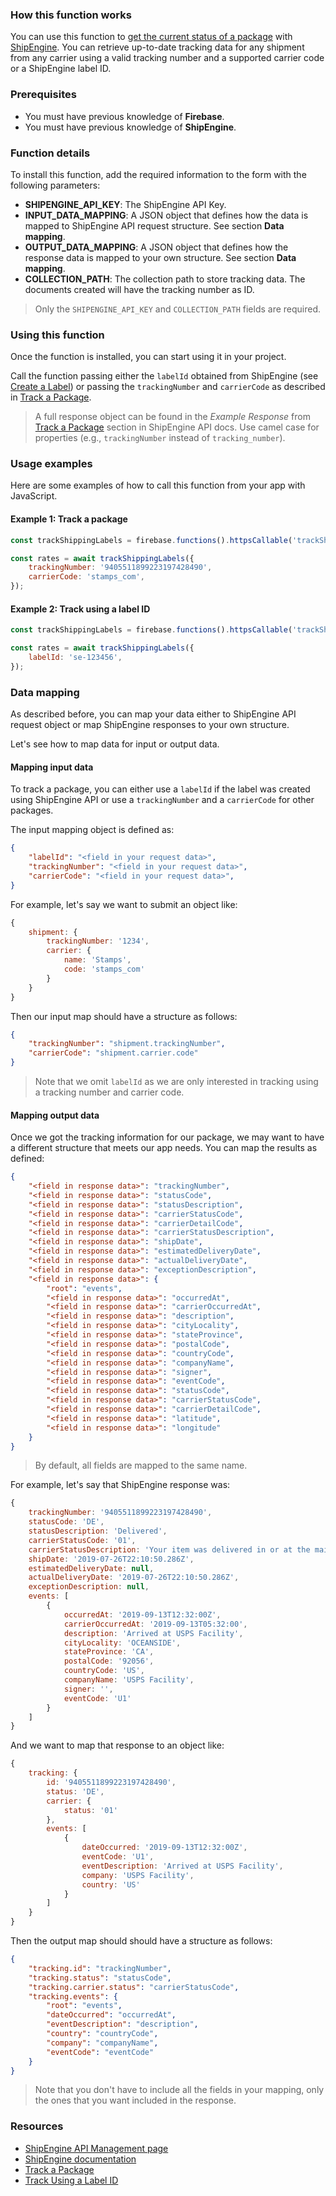### How this function works

You can use this function to [get the current status of a package](https://www.shipengine.com/docs/tracking/) with [ShipEngine](https://www.shipengine.com/). You can retrieve up-to-date tracking data for any shipment from any carrier using a valid tracking number and a supported carrier code or a ShipEngine label ID.

### Prerequisites

- You must have previous knowledge of **Firebase**.
- You must have previous knowledge of **ShipEngine**.

### Function details

To install this function, add the required information to the form with the following parameters:

- **SHIPENGINE_API_KEY**: The ShipEngine API Key.
- **INPUT_DATA_MAPPING**: A JSON object that defines how the data is mapped to ShipEngine API request structure. See section **Data mapping**.
- **OUTPUT_DATA_MAPPING**: A JSON object that defines how the response data is mapped to your own structure. See section **Data mapping**.
- **COLLECTION_PATH**: The collection path to store tracking data. The documents created will have the tracking number as ID.

> Only the `SHIPENGINE_API_KEY` and `COLLECTION_PATH` fields are required.

### Using this function

Once the function is installed, you can start using it in your project.

Call the function passing either the `labelId` obtained from ShipEngine (see [Create a Label](https://www.shipengine.com/docs/labels/create-a-label/)) or passing the `trackingNumber` and `carrierCode` as described in [Track a Package](https://www.shipengine.com/docs/tracking/).

> A full response object can be found in the *Example Response* from [Track a Package](https://www.shipengine.com/docs/tracking/) section in ShipEngine API docs. Use camel case for properties (e.g., `trackingNumber` instead of `tracking_number`).

### Usage examples

Here are some examples of how to call this function from your app with JavaScript.


#### Example 1: Track a package

```js
const trackShippingLabels = firebase.functions().httpsCallable('trackShippingLabelsWithShipEngine');

const rates = await trackShippingLabels({
    trackingNumber: '9405511899223197428490',
    carrierCode: 'stamps_com',
});
```

#### Example 2: Track using a label ID

```js
const trackShippingLabels = firebase.functions().httpsCallable('trackShippingLabelsWithShipEngine');

const rates = await trackShippingLabels({
    labelId: 'se-123456',
});
```

### Data mapping

As described before, you can map your data either to ShipEngine API request object or map ShipEngine responses to your own structure.

Let's see how to map data for input or output data.

#### Mapping input data

To track a package, you can either use a `labelId` if the label was created using ShipEngine API or use a `trackingNumber` and a `carrierCode` for other packages.

The input mapping object is defined as:

```json
{
    "labelId": "<field in your request data>",
    "trackingNumber": "<field in your request data>",
    "carrierCode": "<field in your request data>",
}
```

For example, let's say we want to submit an object like:

```js
{
    shipment: {
        trackingNumber: '1234',
        carrier: {
            name: 'Stamps',
            code: 'stamps_com'
        }
    }
}
```

Then our input map should have a structure as follows:

```json
{
    "trackingNumber": "shipment.trackingNumber",
    "carrierCode": "shipment.carrier.code"
}
```

>Note that we omit `labelId` as we are only interested in tracking using a tracking number and carrier code.

#### Mapping output data

Once we got the tracking information for our package, we may want to have a different structure that meets our app needs. You can map the results as defined:

```json
{
    "<field in response data>": "trackingNumber",
    "<field in response data>": "statusCode",
    "<field in response data>": "statusDescription",
    "<field in response data>": "carrierStatusCode",
    "<field in response data>": "carrierDetailCode",
    "<field in response data>": "carrierStatusDescription",
    "<field in response data>": "shipDate",
    "<field in response data>": "estimatedDeliveryDate",
    "<field in response data>": "actualDeliveryDate",
    "<field in response data>": "exceptionDescription",
    "<field in response data>": {
        "root": "events",
        "<field in response data>": "occurredAt",
        "<field in response data>": "carrierOccurredAt",
        "<field in response data>": "description",
        "<field in response data>": "cityLocality",
        "<field in response data>": "stateProvince",
        "<field in response data>": "postalCode",
        "<field in response data>": "countryCode",
        "<field in response data>": "companyName",
        "<field in response data>": "signer",
        "<field in response data>": "eventCode",
        "<field in response data>": "statusCode",
        "<field in response data>": "carrierStatusCode",
        "<field in response data>": "carrierDetailCode",
        "<field in response data>": "latitude",
        "<field in response data>": "longitude"
    }
}
```

>By default, all fields are mapped to the same name.

For example, let's say that ShipEngine response was:

```js
{
    trackingNumber: '9405511899223197428490',
    statusCode: 'DE',
    statusDescription: 'Delivered',
    carrierStatusCode: '01',
    carrierStatusDescription: 'Your item was delivered in or at the mailbox at 9:10 am on March 2, 2017 in AUSTIN, TX 78756.',
    shipDate: '2019-07-26T22:10:50.286Z',
    estimatedDeliveryDate: null,
    actualDeliveryDate: '2019-07-26T22:10:50.286Z',
    exceptionDescription: null,
    events: [
        {
            occurredAt: '2019-09-13T12:32:00Z',
            carrierOccurredAt: '2019-09-13T05:32:00',
            description: 'Arrived at USPS Facility',
            cityLocality: 'OCEANSIDE',
            stateProvince: 'CA',
            postalCode: '92056',
            countryCode: 'US',
            companyName: 'USPS Facility',
            signer: '',
            eventCode: 'U1'
        }
    ]
}
```

And we want to map that response to an object like:

```js
{
    tracking: {
        id: '9405511899223197428490',
        status: 'DE',
        carrier: {
            status: '01'
        },
        events: [
            {
                dateOccurred: '2019-09-13T12:32:00Z',
                eventCode: 'U1',
                eventDescription: 'Arrived at USPS Facility',
                company: 'USPS Facility',
                country: 'US'
            }
        ]
    }
}
```

Then the output map should should have a structure as follows:

```json
{
    "tracking.id": "trackingNumber",
    "tracking.status": "statusCode",
    "tracking.carrier.status": "carrierStatusCode",
    "tracking.events": {
        "root": "events",
        "dateOccurred": "occurredAt",
        "eventDescription": "description",
        "country": "countryCode",
        "company": "companyName",
        "eventCode": "eventCode"
    }
}
```

> Note that you don't have to include all the fields in your mapping, only the ones that you want included in the response.

### Resources

- [ShipEngine API Management page](https://app.shipengine.com/#/portal/apimanagement)
- [ShipEngine documentation](https://www.shipengine.com/docs/getting-started/)
- [Track a Package](https://www.shipengine.com/docs/tracking/)
- [Track Using a Label ID](https://www.shipengine.com/docs/tracking/track-by-label-id/)
